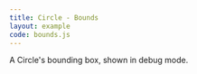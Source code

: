 ```yaml
---
title: Circle - Bounds
layout: example
code: bounds.js
---
```


A Circle's bounding box, shown in debug mode.
